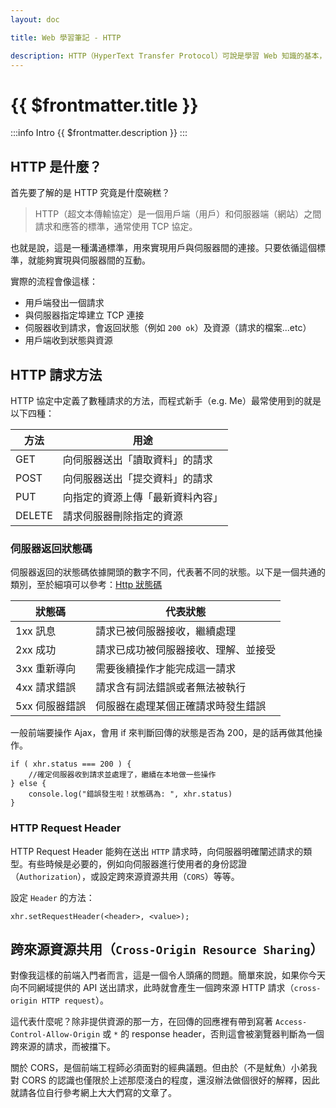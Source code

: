 ```yaml
---
layout: doc

title: Web 學習筆記 - HTTP

description: HTTP（HyperText Transfer Protocol）可說是學習 Web 知識的基本，不僅如此，他還是基本中的基本。因為接著要接觸到 WebSocket，必須先加深網路基礎知識，才能一步步攻破。
---
```


# {{ $frontmatter.title }}

:::info Intro
{{ $frontmatter.description }}
:::

## HTTP 是什麼？

首先要了解的是 HTTP 究竟是什麼碗糕？

> HTTP（超文本傳輸協定）是一個用戶端（用戶）和伺服器端（網站）之間請求和應答的標準，通常使用 TCP 協定。

也就是說，這是一種溝通標準，用來實現用戶與伺服器間的連接。只要依循這個標準，就能夠實現與伺服器間的互動。

實際的流程會像這樣：

- 用戶端發出一個請求
- 與伺服器指定埠建立 TCP 連接
- 伺服器收到請求，會返回狀態（例如 `200 ok`）及資源（請求的檔案...etc）
- 用戶端收到狀態與資源

## HTTP 請求方法

HTTP 協定中定義了數種請求的方法，而程式新手（e.g. Me）最常使用到的就是以下四種：

| 方法   | 用途                             |
| ------ | -------------------------------- |
| GET    | 向伺服器送出「讀取資料」的請求   |
| POST   | 向伺服器送出「提交資料」的請求   |
| PUT    | 向指定的資源上傳「最新資料內容」 |
| DELETE | 請求伺服器刪除指定的資源         |

### 伺服器返回狀態碼

伺服器返回的狀態碼依據開頭的數字不同，代表著不同的狀態。以下是一個共通的類別，至於細項可以參考：[Http 狀態碼](https://zh.wikipedia.org/wiki/HTTP%E7%8A%B6%E6%80%81%E7%A0%81#1xx%E6%B6%88%E6%81%AF)

| 狀態碼         | 代表狀態                             |
| -------------- | ------------------------------------ |
| 1xx 訊息       | 請求已被伺服器接收，繼續處理         |
| 2xx 成功       | 請求已成功被伺服器接收、理解、並接受 |
| 3xx 重新導向   | 需要後續操作才能完成這一請求         |
| 4xx 請求錯誤   | 請求含有詞法錯誤或者無法被執行       |
| 5xx 伺服器錯誤 | 伺服器在處理某個正確請求時發生錯誤   |

一般前端要操作 Ajax，會用 if 來判斷回傳的狀態是否為 200，是的話再做其他操作。

```js:line-numbers
if ( xhr.status === 200 ) {
    //確定伺服器收到請求並處理了，繼續在本地做一些操作
} else {
    console.log("錯誤發生啦！狀態碼為: ", xhr.status)
}
```

### HTTP Request Header

HTTP Request Header 能夠在送出 `HTTP` 請求時，向伺服器明確闡述請求的類型。有些時候是必要的，例如向伺服器進行使用者的身份認證（`Authorization`），或設定跨來源資源共用（`CORS`）等等。

設定 `Header` 的方法：

```js:line-numbers
xhr.setRequestHeader(<header>, <value>);
```

## 跨來源資源共用（`Cross-Origin Resource Sharing`）

對像我這樣的前端入門者而言，這是一個令人頭痛的問題。簡單來說，如果你今天向不同網域提供的 API 送出請求，此時就會產生一個跨來源 HTTP 請求（`cross-origin HTTP request`）。

這代表什麼呢？除非提供資源的那一方，在回傳的回應裡有帶到寫著 `Access-Control-Allow-Origin` 或 `*` 的 response header，否則這會被瀏覽器判斷為一個跨來源的請求，而被擋下。

關於 CORS，是個前端工程師必須面對的經典議題。但由於（不是魷魚）小弟我對 CORS 的認識也僅限於上述那麼淺白的程度，還沒辦法做個很好的解釋，因此就請各位自行參考網上大大們寫的文章了。
